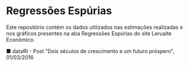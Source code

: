 # Regressões Espúrias
Este repositório contém os dados utilizados nas estimações realizadas e nos gráficos presentes na aba Regressões Espúrias do site Leruaite Econômico. 

■ dataRI - Post "Dois séculos de crescimento e um futuro próspero", 01/03/2016

